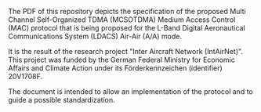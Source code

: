 The PDF of this repository depicts the specification of the proposed Multi Channel Self-Organized TDMA (MCSOTDMA) Medium Access Control (MAC) protocol that is being proposed for the L-Band Digital 
Aeronautical Communications System (LDACS) Air-Air (A/A) mode.

It is the result of the research project "Inter Aircraft Network (IntAirNet)".
This project was funded by the German Federal Ministry for Economic Affairs and Climate Action under its Förderkennzeichen (identifier) 20V1708F.

The document is intended to allow an implementation of the protocol and to guide a possible standardization.
